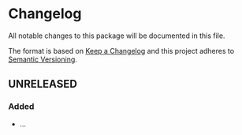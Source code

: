 # Changelog

All notable changes to this package will be documented in this file.

The format is based on [Keep a Changelog][keepachangelog] and this project adheres to [Semantic Versioning][semver].

## UNRELEASED

### Added

- ...

[keepachangelog]:https://keepachangelog.com/en/1.0.0/
[semver]:https://semver.org/spec/v2.0.0.html

